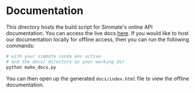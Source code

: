 # Documentation

This directory hosts the build script for Simmate's online API documentation. You can access the live docs [here](https://jacksund.github.io/simmate/simmate.html). If you would like to host our documentation locally for offline access, then you can run the following commands:

``` bash
# with your simmate conda env active 
# and the docs/ directory as your working dir
python make_docs.py
```

You can then open up the generated `docs/index.html` file to view the offline documentation.

